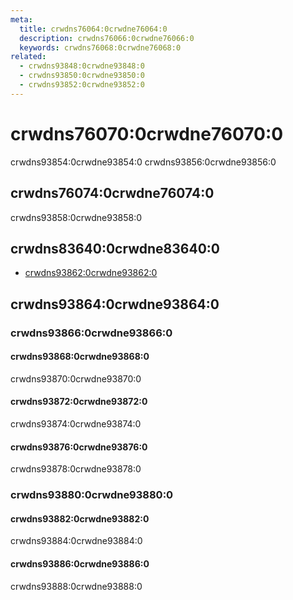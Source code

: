 ```yaml
---
meta:
  title: crwdns76064:0crwdne76064:0
  description: crwdns76066:0crwdne76066:0
  keywords: crwdns76068:0crwdne76068:0
related:
  - crwdns93848:0crwdne93848:0
  - crwdns93850:0crwdne93850:0
  - crwdns93852:0crwdne93852:0
---
```


# crwdns76070:0crwdne76070:0

crwdns93854:0crwdne93854:0 crwdns93856:0crwdne93856:0

<entry-ad />

## crwdns76074:0crwdne76074:0

crwdns93858:0crwdne93858:0

<example file="v-overlay/usage" />

## crwdns83640:0crwdne83640:0

- [crwdns93862:0crwdne93862:0](crwdns93860:0crwdne93860:0)

## crwdns93864:0crwdne93864:0

### crwdns93866:0crwdne93866:0

#### crwdns93868:0crwdne93868:0

crwdns93870:0crwdne93870:0

<example file="v-overlay/prop-absolute" />

#### crwdns93872:0crwdne93872:0

crwdns93874:0crwdne93874:0

<example file="v-overlay/prop-opacity" />

#### crwdns93876:0crwdne93876:0

crwdns93878:0crwdne93878:0

<example file="v-overlay/prop-z-index" />

### crwdns93880:0crwdne93880:0

#### crwdns93882:0crwdne93882:0

crwdns93884:0crwdne93884:0

<example file="v-overlay/misc-advanced" />

#### crwdns93886:0crwdne93886:0

crwdns93888:0crwdne93888:0

<example file="v-overlay/misc-loader" />

<backmatter />

